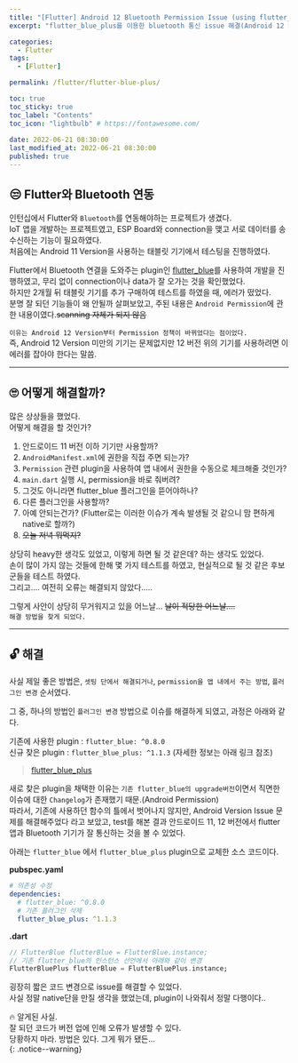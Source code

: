 ```yaml
---
title: "[Flutter] Android 12 Bluetooth Permission Issue (using flutter_blue plugin)"
excerpt: "flutter_blue_plus를 이용한 bluetooth 통신 issue 해결(Android 12 Permission Issue)"

categories:
  - Flutter
tags:
  - [Flutter]

permalink: /flutter/flutter-blue-plus/

toc: true
toc_sticky: true
toc_label: "Contents"
toc_icon: "lightbulb" # https://fontawesome.com/
 
date: 2022-06-21 08:30:00
last_modified_at: 2022-06-21 08:30:00
published: true
---
```


## 😒 Flutter와 Bluetooth 연동

인턴십에서 Flutter와 `Bluetooth`를 연동해야하는 프로젝트가 생겼다.  
IoT 앱을 개발하는 프로젝트였고, ESP Board와 connection을 맺고 서로 데이터를 송수신하는 기능이 필요하였다.  
처음에는 Android 11 Version을 사용하는 태블릿 기기에서 테스팅을 진행하였다.  

Flutter에서 Bluetooth 연결을 도와주는 plugin인 [flutter_blue](https://pub.dev/packages/flutter_blue)를 사용하여 개발을 진행하였고, 무리 없이 connection이나 data가 잘 오가는 것을 확인했었다.  
하지만 2개월 뒤 태블릿 기기를 추가 구매하여 테스트를 하였을 때, 에러가 떴었다.  
분명 잘 되던 기능들이 왜 안될까 살펴보았고, 주된 내용은 `Android Permission`에 관한 내용이였다.~~scanning 자체가 되지 않음~~  

`이유는 Android 12 Version부터 Permission 정책이 바뀌었다는 점이었다.`  
즉, Android 12 Version 미만의 기기는 문제없지만 12 버전 위의 기기를 사용하려면 이 에러를 잡아야 한다는 말씀.  

---

## 🙄 어떻게 해결할까? 

많은 상상들을 했었다.  
어떻게 해결을 할 것인가?  

1. 안드로이드 11 버전 이하 기기만 사용할까?  
1. `AndroidManifest.xml`에 권한을 직접 주면 되는가?  
1. `Permission` 관련 plugin을 사용하여 앱 내에서 권한을 수동으로 체크해줄 것인가?  
1. `main.dart` 실행 시, permission을 바로 줘버려?  
1. 그것도 아니라면 flutter_blue 플러그인을 뜯어야하나?
1. 다른 플러그인을 사용할까?  
1. 아예 안되는건가? (Flutter로는 이러한 이슈가 계속 발생될 것 같으니 맘 편하게 native로 할까?)  
1. ~~오늘 저녁 뭐먹지?~~

상당히 heavy한 생각도 있었고, 이렇게 하면 될 것 같은데? 하는 생각도 있었다.  
손이 많이 가지 않는 것들에 한해 몇 가지 테스트를 하였고, 현실적으로 될 것 같은 후보군들을 테스트 하였다.  
그리고.... 여전히 오류는 해결되지 않았다.....  

그렇게 사안이 상당히 무거워지고 있을 어느날... ~~날이 적당한 어느날....~~  
`해결 방법을 찾게 되었다.`  

---  

## 🔓 해결  

사실 제일 좋은 방법은, `셋팅 단에서 해결되거나`, `permission을 앱 내에서 주는 방법`, `플러그인 변경` 순서였다.  

그 중, 하나의 방법인 `플러그인 변경` 방법으로 이슈를 해결하게 되였고, 과정은 아래와 같다.  

기존에 사용한 plugin : `flutter_blue: ^0.8.0`  
신규 찾은 plugin : `flutter_blue_plus: ^1.1.3` (자세한 정보는 아래 링크 참조)  
> [flutter_blue_plus](https://pub.dev/packages/flutter_blue_plus)  

새로 찾은 plugin을 채택한 이유는 `기존 flutter_blue의 upgrade버전`이면서 직면한 이슈에 대한 `Changelog`가 존재했기 때문.(Android Permission)   
따라서, 기존에 사용하던 함수의 틀에서 벗어나지 않지만, Android Version Issue 문제를 해결해주었다 라고 보았고, test를 해본 결과 안드로이드 11, 12 버전에서 flutter 앱과 Bluetooth 기기가 잘 통신하는 것을 볼 수 있었다.  

아래는 `flutter_blue` 에서 `flutter_blue_plus` plugin으로 교체한 소스 코드이다.  

**pubspec.yaml**  

```yaml
# 의존성 수정
dependencies:
  # flutter_blue: ^0.8.0
  # 기존 플러그인 삭제
  flutter_blue_plus: ^1.1.3
```

**.dart**  
```dart
// FlutterBlue flutterBlue = FlutterBlue.instance;
// 기존 flutter_blue의 인스턴스 선언에서 아래와 같이 변경
FlutterBluePlus flutterBlue = FlutterBluePlus.instance;
```

굉장히 짧은 코드 변경으로 issue를 해결할 수 있었다.  
사실 정말 native단을 만질 생각을 했었는데, plugin이 나와줘서 정말 다행이다..  

🔥 알게된 사실.  
잘 되던 코드가 버전 업에 인해 오류가 발생할 수 있다.  
당황하지 마라. 방법은 있다. 그게 뭐가 됐든...  
{: .notice--warning}  